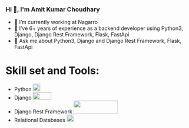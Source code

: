 ### Hi 👋, I'm Amit Kumar Choudhary
 - 🔭 I’m currently working at Nagarro
 - 🌱 I’ve 6+ years of experience as a backend developer using Python3, Django, Django Rest Framework, Flask, FastApi
 -  💬 Ask me about Python3, Django and Django Rest Framework, Flask, FastApi
# Skill set and Tools:
  - Python <img src="https://user-images.githubusercontent.com/45892851/133791249-1985bec7-2de9-4422-a1be-374e2082ff1c.png"  width="20" height="20"/>
  - Django <img src="https://user-images.githubusercontent.com/45892851/133791765-9aa1a5f8-a38d-463b-8895-a8dd4433d3df.jpeg" width="50" height="20"/>
  - Django Rest Framework <img src="https://user-images.githubusercontent.com/45892851/133791992-cb6c0284-2e9a-4ecc-a9f5-f029b12588fd.png" width="120" height="35"/>
  - Relational Databases <img src="https://user-images.githubusercontent.com/45892851/133792807-f430c32b-125d-4999-8c63-b2688cfbaaa9.jpeg" width="20" height="20"/>

